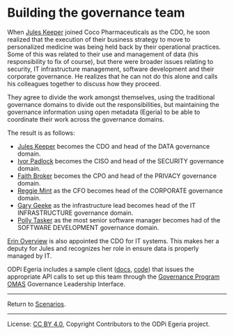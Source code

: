 <!-- SPDX-License-Identifier: CC-BY-4.0 -->
<!-- Copyright Contributors to the ODPi Egeria project. -->

# Building the governance team

When [Jules Keeper](../../personas/jules-keeper.md) joined Coco Pharmaceuticals as the CDO, he soon realized that the execution of
their business strategy to move to personalized medicine was being held back by their operational practices.
Some of this was related to their use and management of data (his responsibility to fix of course),
but there were broader issues relating
to security, IT infrastructure management, software development and their corporate governance.  He realizes
that he can not do this alone and calls his colleagues together to discuss how they proceed.

They agree to divide the work amongst themselves, using the traditional governance domains to divide out the
responsibilities, but maintaining the governance information using open metadata (Egeria) to be able to
coordinate their work across the governance domains.

The result is as follows:
* [Jules Keeper](../../personas/jules-keeper.md) becomes the CDO and head of the DATA governance domain.
* [Ivor Padlock](../../personas/ivor-padlock.md) becomes the CISO and head of the SECURITY governance domain.
* [Faith Broker](../../personas/faith-broker.md) becomes the CPO and head of the PRIVACY governance domain.
* [Reggie Mint](../../personas/reggie-mint.md) as the CFO becomes head of the CORPORATE governance domain.
* [Gary Geeke](../../personas/gary-geeke.md) as the infrastructure lead becomes head of the IT INFRASTRUCTURE governance domain.
* [Polly Tasker](../../personas/polly-tasker.md) as the most senior software manager becomes had of the SOFTWARE DEVELOPMENT governance domain.

[Erin Overview](../../personas/erin-overview.md) is also appointed the CDO for IT systems.
This makes her a deputy for Jules and recognizes her
role in ensure data is properly managed by IT.

ODPi Egeria includes a sample client
([docs](https://github.com/odpi/egeria/blob/main/open-metadata-resources/open-metadata-samples/access-services-samples/governance-program-client-samples/governance-leadership.md), 
[code](https://github.com/odpi/egeria/blob/main/open-metadata-resources/open-metadata-samples/access-services-samples/governance-program-client-samples/src/main/java/org/odpi/openmetadata/accessservices/governanceprogram/samples/GovernanceLeadershipSample.java))
that issues the appropriate API calls to set up this team through the
[Governance Program OMAS](https://github.com/odpi/egeria/blob/main/open-metadata-implementation/access-services/governance-program/README.md) Governance Leadership Interface.


----
Return to [Scenarios](..).

----
License: [CC BY 4.0](https://creativecommons.org/licenses/by/4.0/),
Copyright Contributors to the ODPi Egeria project.

